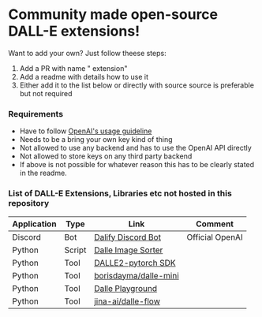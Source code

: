 # Community made open-source DALL-E extensions!

Want to add your own? Just follow theese steps:
1. Add a PR with name "<product> extension"
2. Add a readme with details how to use it
3. Either add it to the list below or directly with source
source is preferable but not required

### Requirements

* Have to follow [OpenAI's usage guideline](https://beta.openai.com/docs/usage-policies)
* Needs to be a bring your own key kind of thing
* Not allowed to use any backend and has to use the OpenAI API directly
* Not allowed to store keys on any third party backend
* If above is not possible for whatever reason this has to be clearly
stated in the readme. 



### List of DALL-E Extensions, Libraries etc not hosted in this repository
| Application | Type | Link | Comment
|---|---|---|---|
| Discord | Bot | [Dalify Discord Bot](https://github.com/openai/dallify-discord-bot) | Official OpenAI
| Python | Script | [Dalle Image Sorter](https://github.com/andrew-1234/imgsorter)|
| Python | Tool | [DALLE2-pytorch SDK](https://github.com/lucidrains/DALLE2-pytorch)|
| Python | Tool | [borisdayma/dalle-mini](https://github.com/borisdayma/dalle-mini)|
| Python | Tool | [Dalle Playground](https://github.com/saharmor/dalle-playground)|
| Python | Tool | [jina-ai/dalle-flow](https://github.com/jina-ai/dalle-flow)|


